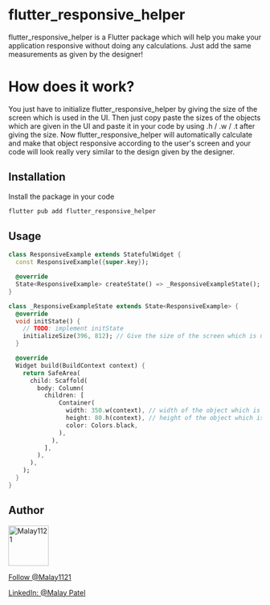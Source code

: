 # flutter_responsive_helper

flutter_responsive_helper is a Flutter package which will help you make your application responsive without doing any calculations. Just add the same measurements as given by the designer!

# How does it work?

You just have to initialize flutter_responsive_helper by giving the size of the screen which is used in the UI. Then just copy paste the sizes of the objects which are given in the UI and paste it in your code by using .h / .w / .t after giving the size. Now flutter_responsive_helper will automatically calculate and make that object responsive according to the user's screen and your code will look really very similar to the design given by the designer.

## Installation

Install the package in your code

```bash
flutter pub add flutter_responsive_helper
```

## Usage

```dart
class ResponsiveExample extends StatefulWidget {
  const ResponsiveExample({super.key});

  @override
  State<ResponsiveExample> createState() => _ResponsiveExampleState();
}

class _ResponsiveExampleState extends State<ResponsiveExample> {
  @override
  void initState() {
    // TODO: implement initState
    initializeSize(396, 812); // Give the size of the screen which is used in the design
  }

  @override
  Widget build(BuildContext context) {
    return SafeArea(
      child: Scaffold(
        body: Column(
          children: [
              Container(
                width: 350.w(context), // width of the object which is given in the design file
                height: 80.h(context), // height of the object which is given in the design file
                color: Colors.black,
              ),
            ),
          ],
        ),
      ),
    );
  }
}
```

## Author

<a href="https://github.com/Malay1121"><img src="https://avatars.githubusercontent.com/u/56907997?v=3" title="Malay1121" width="80" height="80"></a>

<a class="github-button" href="https://github.com/Malay1121" aria-label="Follow @Malay1121 on GitHub">Follow @Malay1121</a>

<a class="github-button" href="https://www.linkedin.com/malay-patel-dev/" aria-label="LinkedIn: malay-patel-dev">LinkedIn: @Malay Patel</a>
